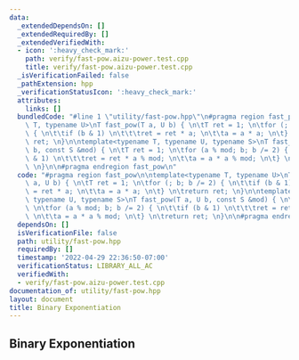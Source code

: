 ```yaml
---
data:
  _extendedDependsOn: []
  _extendedRequiredBy: []
  _extendedVerifiedWith:
  - icon: ':heavy_check_mark:'
    path: verify/fast-pow.aizu-power.test.cpp
    title: verify/fast-pow.aizu-power.test.cpp
  _isVerificationFailed: false
  _pathExtension: hpp
  _verificationStatusIcon: ':heavy_check_mark:'
  attributes:
    links: []
  bundledCode: "#line 1 \"utility/fast-pow.hpp\"\n#pragma region fast_pow\n\ntemplate<typename\
    \ T, typename U>\nT fast_pow(T a, U b) { \n\tT ret = 1; \n\tfor (; b; b /= 2)\
    \ { \n\t\tif (b & 1) \n\t\t\tret = ret * a; \n\t\ta = a * a; \n\t} \n\treturn\
    \ ret; \n}\n\ntemplate<typename T, typename U, typename S>\nT fast_pow(T a, U\
    \ b, const S &mod) { \n\tT ret = 1; \n\tfor (a % mod; b; b /= 2) { \n\t\tif (b\
    \ & 1) \n\t\t\tret = ret * a % mod; \n\t\ta = a * a % mod; \n\t} \n\treturn ret;\
    \ \n}\n\n#pragma endregion fast_pow\n"
  code: "#pragma region fast_pow\n\ntemplate<typename T, typename U>\nT fast_pow(T\
    \ a, U b) { \n\tT ret = 1; \n\tfor (; b; b /= 2) { \n\t\tif (b & 1) \n\t\t\tret\
    \ = ret * a; \n\t\ta = a * a; \n\t} \n\treturn ret; \n}\n\ntemplate<typename T,\
    \ typename U, typename S>\nT fast_pow(T a, U b, const S &mod) { \n\tT ret = 1;\
    \ \n\tfor (a % mod; b; b /= 2) { \n\t\tif (b & 1) \n\t\t\tret = ret * a % mod;\
    \ \n\t\ta = a * a % mod; \n\t} \n\treturn ret; \n}\n\n#pragma endregion fast_pow"
  dependsOn: []
  isVerificationFile: false
  path: utility/fast-pow.hpp
  requiredBy: []
  timestamp: '2022-04-29 22:36:50-07:00'
  verificationStatus: LIBRARY_ALL_AC
  verifiedWith:
  - verify/fast-pow.aizu-power.test.cpp
documentation_of: utility/fast-pow.hpp
layout: document
title: Binary Exponentiation
---
```


## Binary Exponentiation